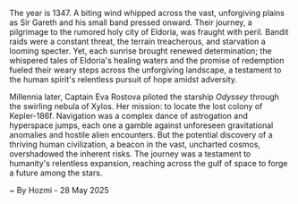 
The year is 1347.  A biting wind whipped across the vast, unforgiving plains as Sir Gareth and his small band pressed onward.  Their journey, a pilgrimage to the rumored holy city of Eldoria, was fraught with peril.  Bandit raids were a constant threat, the terrain treacherous, and starvation a looming specter. Yet, each sunrise brought renewed determination; the whispered tales of Eldoria's healing waters and the promise of redemption fueled their weary steps across the unforgiving landscape, a testament to the human spirit's relentless pursuit of hope amidst adversity.


Millennia later, Captain Eva Rostova piloted the starship *Odyssey* through the swirling nebula of Xylos.  Her mission: to locate the lost colony of Kepler-186f.  Navigation was a complex dance of astrogation and hyperspace jumps, each one a gamble against unforeseen gravitational anomalies and hostile alien encounters.  But the potential discovery of a thriving human civilization, a beacon in the vast, uncharted cosmos, overshadowed the inherent risks.  The journey was a testament to humanity's relentless expansion, reaching across the gulf of space to forge a future among the stars.

~ By Hozmi - 28 May 2025
